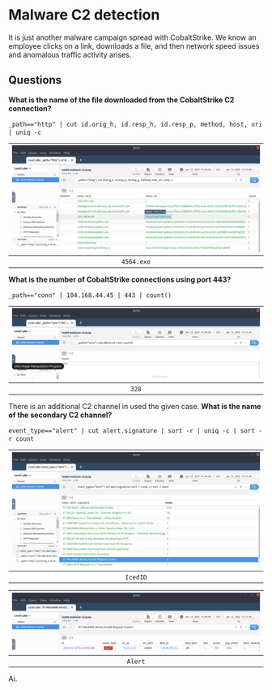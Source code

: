 # Malware C2 detection

It is just another malware campaign spread with CobaltStrike. We know an employee clicks on a link, downloads a file, 
and then network speed issues and anomalous traffic activity arises.

## Questions

**What is the name of the file downloaded from the CobaltStrike C2 connection?**

```text
_path=="http" | cut id.orig_h, id.resp_h, id.resp_p, method, host, uri | uniq -c
```

| ![C2 download](../../_static/images/c2-1.png)
|:--:|
| `4564.exe` |

**What is the number of CobaltStrike connections using port 443?**

```text
_path=="conn" | 104.168.44.45 | 443 | count()
```

| ![C2 connections](../../_static/images/c2-2.png)
|:--:|
| `328` |

There is an additional C2 channel in used the given case. **What is the name of the secondary C2 channel?**

```text
event_type=="alert" | cut alert.signature | sort -r | uniq -c | sort -r count
```

| ![Another C2](../../_static/images/c2-3.png)
|:--:|
| `IcedID` |

| ![Another C2 Alert](../../_static/images/c2-4.png)
|:--:|
| `Alert` |

Ai.
